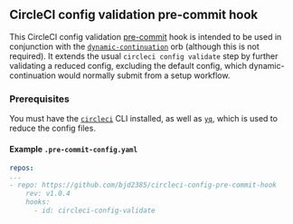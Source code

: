## CircleCI config validation pre-commit hook

This CircleCI config validation [pre-commit](https://github.com/pre-commit/pre-commit) hook is intended to be used in conjunction with the [`dynamic-continuation`](https://github.com/bjd2385/dynamic-continuation-orb) orb (although this is not required). It extends the usual `circleci config validate` step by further validating a reduced config, excluding the default config, which dynamic-continuation would normally submit from a setup workflow.

### Prerequisites

You must have the [`circleci`](https://circleci.com/docs/2.0/local-cli/) CLI installed, as well as [`yq`](https://github.com/mikefarah/yq#install), which is used to reduce the config files.

#### Example `.pre-commit-config.yaml`

```yaml
repos:
...
- repo: https://github.com/bjd2385/circleci-config-pre-commit-hook
    rev: v1.0.4
    hooks:
      - id: circleci-config-validate
```
